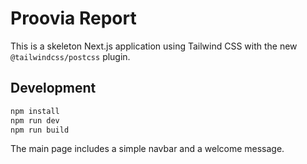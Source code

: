 # Proovia Report

This is a skeleton Next.js application using Tailwind CSS with the new `@tailwindcss/postcss` plugin.

## Development

```bash
npm install
npm run dev
npm run build
```

The main page includes a simple navbar and a welcome message.
